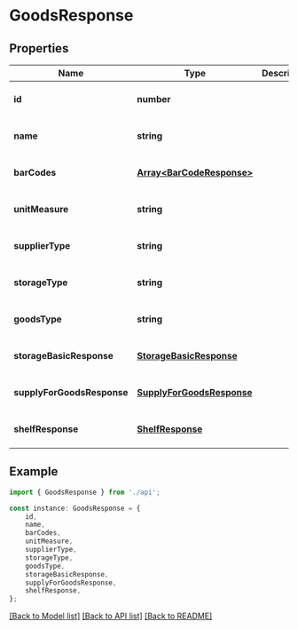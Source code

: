 # GoodsResponse


## Properties

Name | Type | Description | Notes
------------ | ------------- | ------------- | -------------
**id** | **number** |  | [optional] [default to undefined]
**name** | **string** |  | [optional] [default to undefined]
**barCodes** | [**Array&lt;BarCodeResponse&gt;**](BarCodeResponse.md) |  | [optional] [default to undefined]
**unitMeasure** | **string** |  | [optional] [default to undefined]
**supplierType** | **string** |  | [optional] [default to undefined]
**storageType** | **string** |  | [optional] [default to undefined]
**goodsType** | **string** |  | [optional] [default to undefined]
**storageBasicResponse** | [**StorageBasicResponse**](StorageBasicResponse.md) |  | [optional] [default to undefined]
**supplyForGoodsResponse** | [**SupplyForGoodsResponse**](SupplyForGoodsResponse.md) |  | [optional] [default to undefined]
**shelfResponse** | [**ShelfResponse**](ShelfResponse.md) |  | [optional] [default to undefined]

## Example

```typescript
import { GoodsResponse } from './api';

const instance: GoodsResponse = {
    id,
    name,
    barCodes,
    unitMeasure,
    supplierType,
    storageType,
    goodsType,
    storageBasicResponse,
    supplyForGoodsResponse,
    shelfResponse,
};
```

[[Back to Model list]](../README.md#documentation-for-models) [[Back to API list]](../README.md#documentation-for-api-endpoints) [[Back to README]](../README.md)
